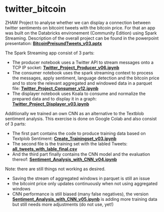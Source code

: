 # twitter_bitcoin

ZHAW Project to analyse whether we can display a connection between twitter sentiments on bitcoint tweets with the bitcoin price. For that an app was built on the Databricks environement (Community Edition) using Spark Streaming. Description of the overall project can be found in the powerpoint presentation: [**BitcoinPreisundTweets_v03.pptx**](https://github.com/alexweltgeist/twitter_bitcoin/blob/main/BitcoinPreisundTweets_v03.pptx)

The Spark Streaming app consist of 3 parts:
* The producer notebook uses a Twitter API to stream messages onto a TCP IP socket: [**Twitter_Project_Producer_v06.ipynb**](https://github.com/alexweltgeist/twitter_bitcoin/blob/main/Twitter_Project_Producer_v06.ipynb)
* The consumer notebook uses the spark streaming context to process the messages, apply sentiment, language detection and the bitcoin price and to store the relevant aggregated and windowed data in a parquet file: [**Twitter_Project_Consumer_v12.ipynb**](https://github.com/alexweltgeist/twitter_bitcoin/blob/main/Twitter_Project_Consumer_v12.ipynb)
* The displayer notebook uses Koala to consume and normalize the prepared data and to display it in a graph: [**Twitter_Project_Displayer_v03.ipynb**](https://github.com/alexweltgeist/twitter_bitcoin/blob/main/Twitter_Project_Displayer_v03.ipynb)

Additionally we trained an own CNN as an alternative to the Textblob sentiment analysis. This exercise is done on Google Colab and also consist of 3 parts:
* The first part contains the code to produce training data based on Textplob Sentiment: [**Create_Trainingset_v03.ipynb**](https://github.com/alexweltgeist/twitter_bitcoin/blob/main/Create_Trainingset_v03.ipynb) 
* The second file is the training set with the labled Tweets: [**all_tweets_with_lable_final.csv**](https://github.com/alexweltgeist/twitter_bitcoin/blob/main/all_tweets_with_lable_final.csv)
* And the third part finally contains the CNN model and the evaluation thereof: [**Sentiment_Analysis_with_CNN_v04.ipynb**](https://github.com/alexweltgeist/twitter_bitcoin/blob/main/Sentiment_Analysis_with_CNN_v04.ipynb)

Note: there are still things not working as desired. 
* Saving the stream of aggregated windows in parquet is still an issue
* the bitcoint price only updates continuously when not using aggregated windows
* CNN performance is still biased (many false negatives), the version [**Sentiment_Analysis_with_CNN_v05.ipynb**](https://github.com/alexweltgeist/twitter_bitcoin/blob/main/Sentiment_Analysis_with_CNN_v05.ipynbx) is adding more training data but still needs more adjustments (do not use, yet!)

